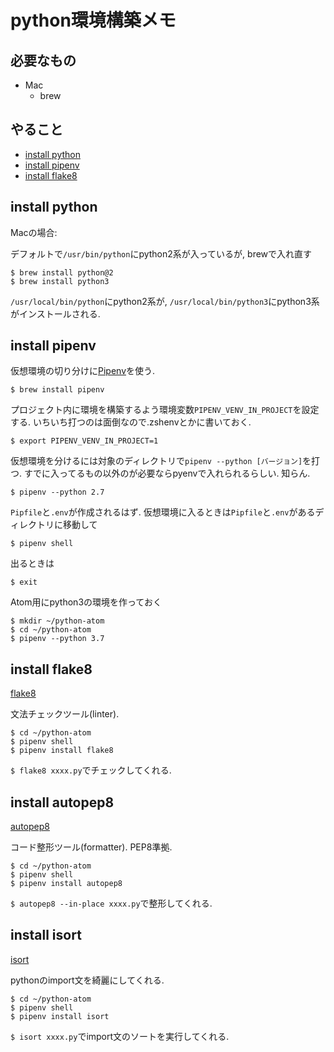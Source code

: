 # python環境構築メモ

## 必要なもの
- Mac
    - brew

## やること
- [install python](#install-python)
- [install pipenv](#install-pipenv)
- [install flake8](#install-flake8)

## install python

Macの場合:

デフォルトで`/usr/bin/python`にpython2系が入っているが, brewで入れ直す

```
$ brew install python@2
$ brew install python3
```

`/usr/local/bin/python`にpython2系が, `/usr/local/bin/python3`にpython3系がインストールされる.

## install pipenv

仮想環境の切り分けに[Pipenv](https://docs.pipenv.org/en/latest/)を使う.

```
$ brew install pipenv
```

プロジェクト内に環境を構築するよう環境変数`PIPENV_VENV_IN_PROJECT`を設定する. いちいち打つのは面倒なので.zshenvとかに書いておく.

```
$ export PIPENV_VENV_IN_PROJECT=1
```

仮想環境を分けるには対象のディレクトリで`pipenv --python [バージョン]`を打つ. すでに入ってるもの以外のが必要ならpyenvで入れられるらしい. 知らん.

```
$ pipenv --python 2.7
```

`Pipfile`と`.env`が作成されるはず. 仮想環境に入るときは`Pipfile`と`.env`があるディレクトリに移動して

```
$ pipenv shell
```

出るときは

```
$ exit
```

Atom用にpython3の環境を作っておく

```
$ mkdir ~/python-atom
$ cd ~/python-atom
$ pipenv --python 3.7
```

## install flake8
[flake8](https://pypi.org/project/flake8/)

文法チェックツール(linter).

```
$ cd ~/python-atom
$ pipenv shell
$ pipenv install flake8
```

`$ flake8 xxxx.py`でチェックしてくれる.

## install autopep8
[autopep8](https://pypi.org/project/autopep8/)

コード整形ツール(formatter). PEP8準拠.

```
$ cd ~/python-atom
$ pipenv shell
$ pipenv install autopep8
```

`$ autopep8 --in-place xxxx.py`で整形してくれる.

## install isort
[isort](https://github.com/timothycrosley/isort)

pythonのimport文を綺麗にしてくれる.

```
$ cd ~/python-atom
$ pipenv shell
$ pipenv install isort
```

`$ isort xxxx.py`でimport文のソートを実行してくれる.
